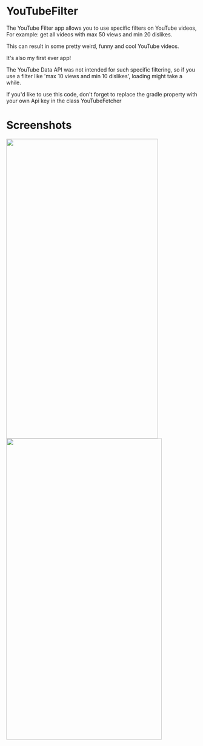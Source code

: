 # YouTubeFilter

The YouTube Filter app allows you to use specific filters on YouTube videos,
For example: get all videos with max 50 views and min 20 dislikes.

This can result in some pretty weird, funny and cool YouTube videos.

It's also my first ever app!

The YouTube Data API was not intended for such specific filtering, so if you use a filter like 'max 10 views and min 10 dislikes',
loading might take a while.

If you'd like to use this code, don't forget to replace the gradle property with your own Api key in the class YouTubeFetcher

# Screenshots

<p float="left">
  <img src="https://github.com/JonasDeRoover/YouTubeFilter/blob/master/images/video_screen.PNG" width="400" height="790">
  <img src="https://github.com/JonasDeRoover/YouTubeFilter/blob/master/images/filter_screen.PNG" width="410" height="795">
</p>
